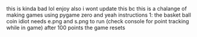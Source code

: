 this is kinda bad lol enjoy also i wont update this bc this is a chalange of making games using pygame zero and yeah 
instructions
1: the basket ball coin idiot needs e.png and s.png to run (check console for point tracking while in game) after 100 points the game resets
